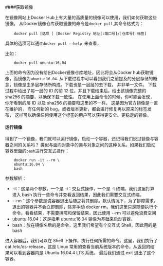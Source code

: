 ####获取镜像  

在镜像网站上Docker Hub上有大量的高质量的镜像可以使用，我们如何获取这些镜像。 
从Docker镜像仓库获取镜像的命令是`docker pull`,其命令格式为： 
```shell 
    docker pull [选项 ] [Docker Registry 地址[:端口号]/]仓库号[:标签]
``` 
具体的选项可以通`过docker pull --help `来查看，

比如： 
```shell 
    docker pull ununtu:16.04 
```
上面的命令因为没有给出Docker镜像仓库地址，因此将会从Docker hub获取镜像，而镜像为`ubuntu:16.04`.
从下载过程中可以看到我们之前提及的分层存储的概念，镜像是由多层存储所构成。下载也是一层层的去下载，
并非单一文件。
下载过程中给出了每一层的 ID 的前 12 位。并且下载结束后，给出该镜像完整的 sha256 的摘要，以确保下载一致性。
在使用上面命令的时候，你可能会发现，你所看到的层 ID 以及 sha256 的摘要和这里的不一样。
这是因为官方镜像是一直在维护的，
有任何新的 bug，或者版本更新，都会进行修复再以原来的标签发布，
这样可以确保任何使用这个标签的用户可以获得更安全、更稳定的镜像。

#### 运行镜像 
得到了一个镜像，我们就可以运行镜像，启动一个容器，还记得我们说过镜像与容器之间的关系吗？
类似与面向对象中的类与对象之间的这种关系。如果我们启动容器里面的`bash`进行交互式操作：
```shell 
    docker run -it --rm \
    ubuntu:16.04 \
    bash
``` 

参数解析： 
- -it：这是两个参数，一个是 -i：交互式操作，一个是 -t 终端。我们这里打算进入 bash 执行一些命令并查看返回结果，因此我们需要交互式终端。
- --rm：这个参数是说容器退出后随之将其删除。默认情况下，为了排障需求，退出的容器并不会立即删除，除非手动 docker rm。我们这里只是随便执行个命令，看看结果，不需要排障和保留结果，因此使用 --rm 可以避免浪费空间
- ubuntu:16.04：这是指用 ubuntu:16.04 镜像为基础来启动容器。
- bash：放在镜像名后的是命令，这里我们希望有个交互式 Shell，因此用的是 bash

进入容器后，我们可以在 Shell 下操作，执行任何所需的命令。这里，我们执行了 cat /etc/os-release，这是 Linux 常用的查看当前系统版本的命令，从返回的结果可以看到容器内是 Ubuntu 16.04.4 LTS 系统。
最后我们通过 exit 退出了这个容器。

